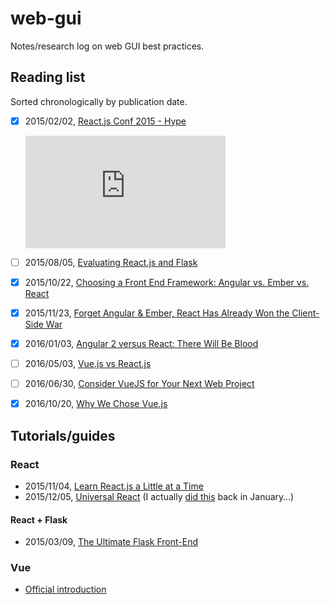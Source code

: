# web-gui

Notes/research log on web GUI best practices.

## Reading list

Sorted chronologically by publication date.

- [x] 2015/02/02, [React.js Conf 2015 - Hype](https://youtu.be/z5e7kWSHWTg?t=2m30s)
  <iframe width="320" height="180" src="https://www.youtube-nocookie.com/embed/z5e7kWSHWTg?rel=0&amp;showinfo=0" frameborder="0" allowfullscreen></iframe>

- [ ] 2015/08/05, [Evaluating React.js and Flask](http://aviadas.com/blog/2015/08/05/evaluating-react-dot-js-and-flask/)

- [x] 2015/10/22, [Choosing a Front End Framework: Angular vs. Ember vs. React](https://smashingboxes.com/blog/choosing-a-front-end-framework-angular-ember-react/)

- [x] 2015/11/23, [Forget Angular & Ember, React Has Already Won the Client-Side War](https://www.sitepoint.com/react-has-won-the-client-side-war/)

- [x] 2016/01/03, [Angular 2 versus React: There Will Be Blood](https://medium.freecodecamp.com/angular-2-versus-react-there-will-be-blood-66595faafd51#.r7n5jff50)

- [ ] 2016/05/03, [Vue.js vs React.js](https://rlafranchi.github.io/2016/05/03/vue-vs-react/)

- [ ] 2016/06/30, [Consider VueJS for Your Next Web Project](https://blog.codeship.com/consider-vuejs-next-web-project/)

- [x] 2016/10/20, [Why We Chose Vue.js](https://about.gitlab.com/2016/10/20/why-we-chose-vue/)

## Tutorials/guides

### React

- 2015/11/04, [Learn React.js a Little at a Time](https://smashingboxes.com/blog/learn-react-part-1/)
- 2015/12/05, [Universal React](https://24ways.org/2015/universal-react/) (I actually [did this](https://github.com/delucis/24ways-react) back in January…)

#### React + Flask

- 2015/03/09, [The Ultimate Flask Front-End](https://realpython.com/blog/python/the-ultimate-flask-front-end/)

### Vue

- [Official introduction](https://vuejs.org/v2/guide/)
